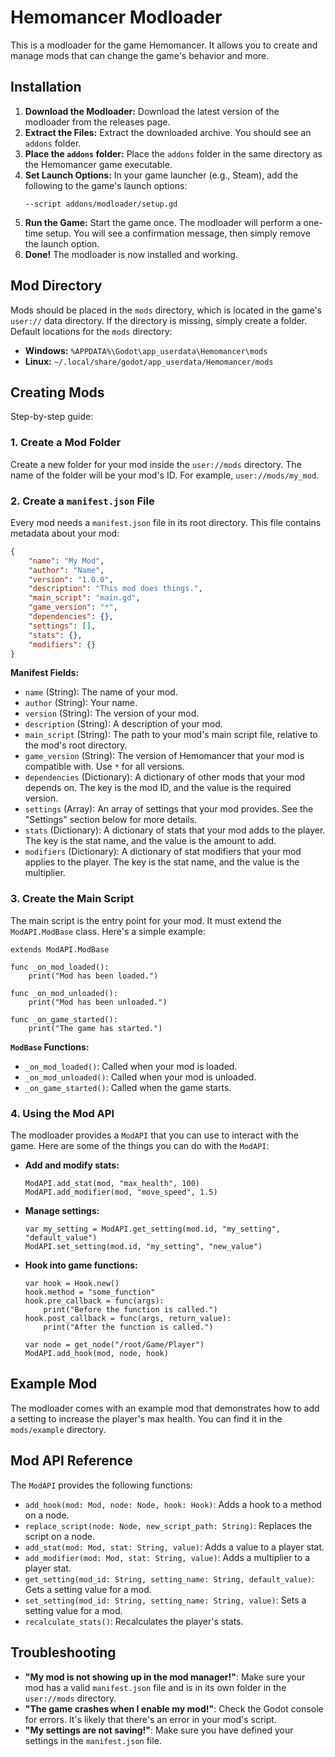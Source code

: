 # Hemomancer Modloader

This is a modloader for the game Hemomancer. It allows you to create and manage mods that can change the game's behavior and more.

## Installation

1.  **Download the Modloader:** Download the latest version of the modloader from the releases page.
2.  **Extract the Files:** Extract the downloaded archive. You should see an `addons` folder.
3.  **Place the `addons` folder:** Place the `addons` folder in the same directory as the Hemomancer game executable.
4.  **Set Launch Options:** In your game launcher (e.g., Steam), add the following to the game's launch options:
    ```
    --script addons/modloader/setup.gd
    ```
5.  **Run the Game:** Start the game once. The modloader will perform a one-time setup. You will see a confirmation message, then simply remove the launch option.
6.  **Done!** The modloader is now installed and working.

## Mod Directory

Mods should be placed in the `mods` directory, which is located in the game's `user://` data directory. If the directory is missing, simply create a folder.
Default locations for the `mods` directory:

*   **Windows:** `%APPDATA%\Godot\app_userdata\Hemomancer\mods`
*   **Linux:** `~/.local/share/godot/app_userdata/Hemomancer/mods`

## Creating Mods

Step-by-step guide:

### 1. Create a Mod Folder

Create a new folder for your mod inside the `user://mods` directory. The name of the folder will be your mod's ID. For example, `user://mods/my_mod`.

### 2. Create a `manifest.json` File

Every mod needs a `manifest.json` file in its root directory. This file contains metadata about your mod:

```json
{
    "name": "My Mod",
    "author": "Name",
    "version": "1.0.0",
    "description": "This mod does things.",
    "main_script": "main.gd",
    "game_version": "*",
    "dependencies": {},
    "settings": [],
    "stats": {},
    "modifiers": {}
}
```

**Manifest Fields:**

*   `name` (String): The name of your mod.
*   `author` (String): Your name.
*   `version` (String): The version of your mod.
*   `description` (String): A description of your mod.
*   `main_script` (String): The path to your mod's main script file, relative to the mod's root directory.
*   `game_version` (String): The version of Hemomancer that your mod is compatible with. Use `*` for all versions.
*   `dependencies` (Dictionary): A dictionary of other mods that your mod depends on. The key is the mod ID, and the value is the required version.
*   `settings` (Array): An array of settings that your mod provides. See the "Settings" section below for more details.
*   `stats` (Dictionary): A dictionary of stats that your mod adds to the player. The key is the stat name, and the value is the amount to add.
*   `modifiers` (Dictionary): A dictionary of stat modifiers that your mod applies to the player. The key is the stat name, and the value is the multiplier.

### 3. Create the Main Script

The main script is the entry point for your mod. It must extend the `ModAPI.ModBase` class. Here's a simple example:

```gdscript
extends ModAPI.ModBase

func _on_mod_loaded():
    print("Mod has been loaded.")

func _on_mod_unloaded():
    print("Mod has been unloaded.")

func _on_game_started():
    print("The game has started.")
```

**`ModBase` Functions:**

*   `_on_mod_loaded()`: Called when your mod is loaded.
*   `_on_mod_unloaded()`: Called when your mod is unloaded.
*   `_on_game_started()`: Called when the game starts.

### 4. Using the Mod API

The modloader provides a `ModAPI` that you can use to interact with the game. Here are some of the things you can do with the `ModAPI`:

*   **Add and modify stats:**
    ```gdscript
    ModAPI.add_stat(mod, "max_health", 100)
    ModAPI.add_modifier(mod, "move_speed", 1.5)
    ```
*   **Manage settings:**
    ```gdscript
    var my_setting = ModAPI.get_setting(mod.id, "my_setting", "default_value")
    ModAPI.set_setting(mod.id, "my_setting", "new_value")
    ```
*   **Hook into game functions:**
    ```gdscript
    var hook = Hook.new()
    hook.method = "some_function"
    hook.pre_callback = func(args):
        print("Before the function is called.")
    hook.post_callback = func(args, return_value):
        print("After the function is called.")
    
    var node = get_node("/root/Game/Player")
    ModAPI.add_hook(mod, node, hook)
    ```

## Example Mod

The modloader comes with an example mod that demonstrates how to add a setting to increase the player's max health. You can find it in the `mods/example` directory.

## Mod API Reference

The `ModAPI` provides the following functions:

*   `add_hook(mod: Mod, node: Node, hook: Hook)`: Adds a hook to a method on a node.
*   `replace_script(node: Node, new_script_path: String)`: Replaces the script on a node.
*   `add_stat(mod: Mod, stat: String, value)`: Adds a value to a player stat.
*   `add_modifier(mod: Mod, stat: String, value)`: Adds a multiplier to a player stat.
*   `get_setting(mod_id: String, setting_name: String, default_value)`: Gets a setting value for a mod.
*   `set_setting(mod_id: String, setting_name: String, value)`: Sets a setting value for a mod.
*   `recalculate_stats()`: Recalculates the player's stats.

## Troubleshooting

*   **"My mod is not showing up in the mod manager!"**: Make sure your mod has a valid `manifest.json` file and is in its own folder in the `user://mods` directory.
*   **"The game crashes when I enable my mod!"**: Check the Godot console for errors. It's likely that there's an error in your mod's script.
*   **"My settings are not saving!"**: Make sure you have defined your settings in the `manifest.json` file.
